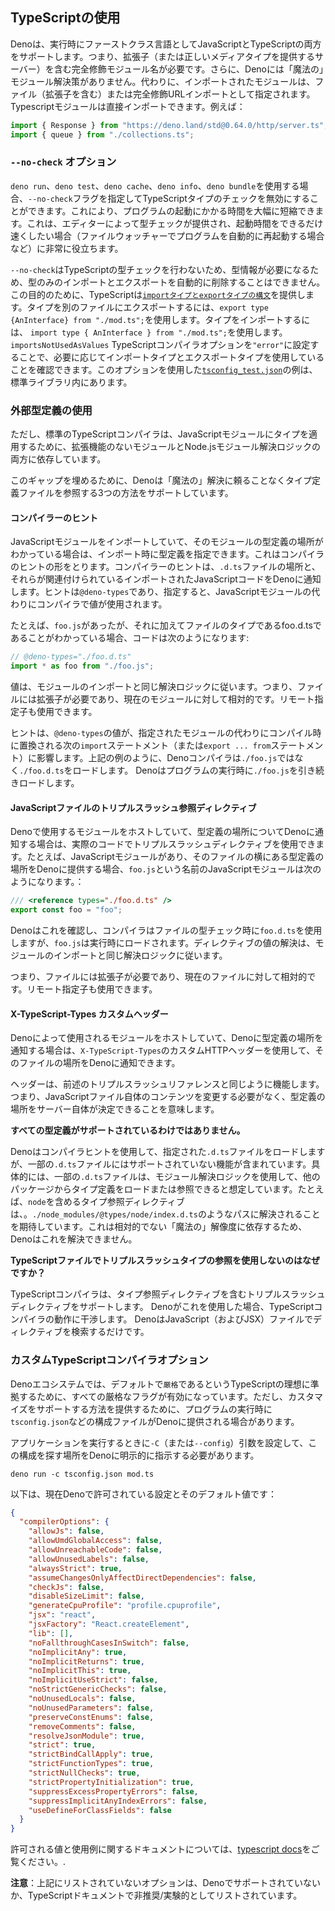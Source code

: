 ## TypeScriptの使用

<!-- TODO(lucacasonato): text on 'just import .ts' -->

Denoは、実行時にファーストクラス言語としてJavaScriptとTypeScriptの両方をサポートします。つまり、拡張子（または正しいメディアタイプを提供するサーバー）を含む完全修飾モジュール名が必要です。さらに、Denoには「魔法の」モジュール解決策がありません。代わりに、インポートされたモジュールは、ファイル（拡張子を含む）または完全修飾URLインポートとして指定されます。 Typescriptモジュールは直接インポートできます。例えば：

```ts
import { Response } from "https://deno.land/std@0.64.0/http/server.ts";
import { queue } from "./collections.ts";
```

### `--no-check` オプション

`deno run`、`deno test`、`deno cache`、`deno info`、`deno bundle`を使用する場合、`--no-check`フラグを指定してTypeScriptタイプのチェックを無効にすることができます。これにより、プログラムの起動にかかる時間を大幅に短縮できます。これは、エディターによって型チェックが提供され、起動時間をできるだけ速くしたい場合（ファイルウォッチャーでプログラムを自動的に再起動する場合など）に非常に役立ちます。

`--no-check`はTypeScriptの型チェックを行わないため、型情報が必要になるため、型のみのインポートとエクスポートを自動的に削除することはできません。この目的のために、TypeScriptは[`importタイプとexportタイプの構文`](https://www.typescriptlang.org/docs/handbook/release-notes/typescript-3-8.html#type-only-imports-and-exports)を提供します。タイプを別のファイルにエクスポートするには、`export type {AnInterface} from "./mod.ts";`を使用します。タイプをインポートするには、 `import type { AnInterface } from "./mod.ts";`を使用します。 `importsNotUsedAsValues` TypeScriptコンパイラオプションを`"error"`に設定することで、必要に応じてインポートタイプとエクスポートタイプを使用していることを確認できます。このオプションを使用した[`tsconfig_test.json`](https://github.com/denoland/deno/blob/master/std/tsconfig_test.json)の例は、標準ライブラリ内にあります。

### 外部型定義の使用

ただし、標準のTypeScriptコンパイラは、JavaScriptモジュールにタイプを適用するために、拡張機能のないモジュールとNode.jsモジュール解決ロジックの両方に依存しています。

 このギャップを埋めるために、Denoは「魔法の」解決に頼ることなくタイプ定義ファイルを参照する3つの方法をサポートしています。

#### コンパイラーのヒント

JavaScriptモジュールをインポートしていて、そのモジュールの型定義の場所がわかっている場合は、インポート時に型定義を指定できます。これはコンパイラのヒントの形をとります。コンパイラーのヒントは、`.d.ts`ファイルの場所と、それらが関連付けられているインポートされたJavaScriptコードをDenoに通知します。ヒントは`@deno-types`であり、指定すると、JavaScriptモジュールの代わりにコンパイラで値が使用されます。

たとえば、`foo.js`があったが、それに加えてファイルのタイプであるfoo.d.tsであることがわかっている場合、コードは次のようになります:

```ts
// @deno-types="./foo.d.ts"
import * as foo from "./foo.js";
```

値は、モジュールのインポートと同じ解決ロジックに従います。つまり、ファイルには拡張子が必要であり、現在のモジュールに対して相対的です。リモート指定子も使用できます。

ヒントは、`@deno-types`の値が、指定されたモジュールの代わりにコンパイル時に置換される次の`import`ステートメント（または`export ... from`ステートメント）に影響します。上記の例のように、Denoコンパイラは`./foo.js`ではなく`./foo.d.ts`をロードします。 Denoはプログラムの実行時に`./foo.js`を引き続きロードします。

#### JavaScriptファイルのトリプルスラッシュ参照ディレクティブ

Denoで使用するモジュールをホストしていて、型定義の場所についてDenoに通知する場合は、実際のコードでトリプルスラッシュディレクティブを使用できます。たとえば、JavaScriptモジュールがあり、そのファイルの横にある型定義の場所をDenoに提供する場合、`foo.js`という名前のJavaScriptモジュールは次のようになります。：

```js
/// <reference types="./foo.d.ts" />
export const foo = "foo";
```

Denoはこれを確認し、コンパイラはファイルの型チェック時に`foo.d.ts`を使用しますが、`foo.js`は実行時にロードされます。ディレクティブの値の解決は、モジュールのインポートと同じ解決ロジックに従います。

つまり、ファイルには拡張子が必要であり、現在のファイルに対して相対的です。リモート指定子も使用できます。

#### X-TypeScript-Types カスタムヘッダー

Denoによって使用されるモジュールをホストしていて、Denoに型定義の場所を通知する場合は、`X-TypeScript-Types`のカスタムHTTPヘッダーを使用して、そのファイルの場所をDenoに通知できます。

ヘッダーは、前述のトリプルスラッシュリファレンスと同じように機能します。つまり、JavaScriptファイル自体のコンテンツを変更する必要がなく、型定義の場所をサーバー自体が決定できることを意味します。

**すべての型定義がサポートされているわけではありません。**

Denoはコンパイラヒントを使用して、指定された`.d.ts`ファイルをロードしますが、一部の`.d.ts`ファイルにはサポートされていない機能が含まれています。具体的には、一部の`.d.ts`ファイルは、モジュール解決ロジックを使用して、他のパッケージからタイプ定義をロードまたは参照できると想定しています。たとえば、`node`を含めるタイプ参照ディレクティブは、。`./node_modules/@types/node/index.d.ts`のようなパスに解決されることを期待しています。これは相対的でない「魔法の」解像度に依存するため、Denoはこれを解決できません。

**TypeScriptファイルでトリプルスラッシュタイプの参照を使用しないのはなぜですか？**

TypeScriptコンパイラは、タイプ参照ディレクティブを含むトリプルスラッシュディレクティブをサポートします。 Denoがこれを使用した場合、TypeScriptコンパイラの動作に干渉します。 DenoはJavaScript（およびJSX）ファイルでディレクティブを検索するだけです。

### カスタムTypeScriptコンパイラオプション

Denoエコシステムでは、デフォルトで`厳格`であるというTypeScriptの理想に準拠するために、すべての厳格なフラグが有効になっています。ただし、カスタマイズをサポートする方法を提供するために、プログラムの実行時に`tsconfig.json`などの構成ファイルがDenoに提供される場合があります。 

アプリケーションを実行するときに`-C`（または`--config`）引数を設定して、この構成を探す場所をDenoに明示的に指示する必要があります。

```shell
deno run -c tsconfig.json mod.ts
```

以下は、現在Denoで許可されている設定とそのデフォルト値です：

```json
{
  "compilerOptions": {
    "allowJs": false,
    "allowUmdGlobalAccess": false,
    "allowUnreachableCode": false,
    "allowUnusedLabels": false,
    "alwaysStrict": true,
    "assumeChangesOnlyAffectDirectDependencies": false,
    "checkJs": false,
    "disableSizeLimit": false,
    "generateCpuProfile": "profile.cpuprofile",
    "jsx": "react",
    "jsxFactory": "React.createElement",
    "lib": [],
    "noFallthroughCasesInSwitch": false,
    "noImplicitAny": true,
    "noImplicitReturns": true,
    "noImplicitThis": true,
    "noImplicitUseStrict": false,
    "noStrictGenericChecks": false,
    "noUnusedLocals": false,
    "noUnusedParameters": false,
    "preserveConstEnums": false,
    "removeComments": false,
    "resolveJsonModule": true,
    "strict": true,
    "strictBindCallApply": true,
    "strictFunctionTypes": true,
    "strictNullChecks": true,
    "strictPropertyInitialization": true,
    "suppressExcessPropertyErrors": false,
    "suppressImplicitAnyIndexErrors": false,
    "useDefineForClassFields": false
  }
}
```

許可される値と使用例に関するドキュメントについては、[typescript docs](https://www.typescriptlang.org/docs/handbook/compiler-options.html)をご覧ください。.

**注意**：上記にリストされていないオプションは、Denoでサポートされていないか、TypeScriptドキュメントで非推奨/実験的としてリストされています。
